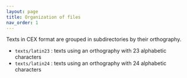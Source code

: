 ```yaml
---
layout: page
title: Organization of files
nav_order: 1
---
```




Texts in CEX format are grouped in subdirectories by their orthography.

- `texts/latin23` : texts using an orthography with 23 alphabetic characters
- `texts/latin24` : texts using an orthography with 24 alphabetic characters

